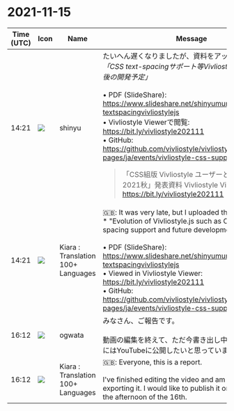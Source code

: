 # 2021-11-15

|Time (UTC)|Icon|Name|Message|
|---|---|---|---|
|14:21|![](https://avatars.slack-edge.com/2018-04-27/354445776386_e258f5ed5ba887b08668_72.jpg)|shinyu|たいへん遅くなりましたが、資料をアップしました。<br>*「CSS text-spacingサポート等Vivliostyle.jsの進化と今後の開発予定」*<br><br>• PDF (SlideShare): <https://www.slideshare.net/shinyumurakami/css-textspacingvivliostylejs><br>• Vivliostyle Viewerで閲覧: <https://bit.ly/vivliostyle202111><br>• GitHub: <https://github.com/vivliostyle/vivliostyle_doc/tree/gh-pages/ja/events/vivliostyle-css-support-20211114><br><blockquote>「CSS組版 Vivliostyle ユーザーと開発者の集い 2021秋」発表資料 Vivliostyle Viewerで閲覧: <https://bit.ly/vivliostyle202111></blockquote>|
|14:21|![](https://avatars.slack-edge.com/2021-08-02/2324149410423_2aa7423c4133ecb9f168_72.png)|Kiara : Translation 100+ Languages|🇬🇧: It was very late, but I uploaded the material.<br>* "Evolution of Vivliostyle.js such as CSS text-spacing support and future development plans" *<br><br>• PDF (SlideShare): <https://www.slideshare.net/shinyumurakami/css-textspacingvivliostylejs><br>• Viewed in Vivliostyle Viewer: <https://bit.ly/vivliostyle202111><br>• GitHub: <https://github.com/vivliostyle/vivliostyle_doc/tree/gh-pages/ja/events/vivliostyle-css-support-20211114>|
|16:12|![](https://avatars.slack-edge.com/2019-11-22/845042642576_070441337abaca9fb7b3_72.png)|ogwata|みなさん、ご報告です。<br><br>動画の編集を終えて、ただ今書き出し中です。16日午後にはYouTubeに公開したいと思っています。|
|16:12|![](https://avatars.slack-edge.com/2021-08-02/2324149410423_2aa7423c4133ecb9f168_72.png)|Kiara : Translation 100+ Languages|🇬🇧: Everyone, this is a report.<br><br>I've finished editing the video and am currently exporting it. I would like to publish it on YouTube on the afternoon of the 16th.|
